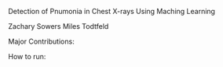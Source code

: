 Detection of Pnumonia in Chest X-rays Using Maching Learning 

Zachary Sowers
Miles Todtfeld

Major Contributions:

How to run:
